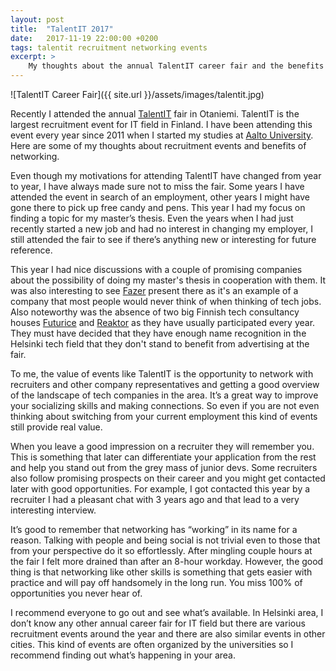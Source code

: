 ```yaml
---
layout: post
title:  "TalentIT 2017"
date:   2017-11-19 22:00:00 +0200
tags: talentit recruitment networking events
excerpt: >
    My thoughts about the annual TalentIT career fair and the benefits of networking.
---
```


![TalentIT Career Fair]({{ site.url }}/assets/images/talentit.jpg)  

Recently I attended the annual [TalentIT][talentit] fair in Otaniemi. TalentIT is the largest recruitment event for IT field
in Finland. I have been attending this event every year since 2011 when I started my studies at [Aalto University][aalto].
Here are some of my thoughts about recruitment events and benefits of networking.

Even though my motivations for attending TalentIT have changed from year to year, I have always made sure not to
miss the fair. Some years I have attended the event in search of an employment, other years I might have gone there to
pick up free candy and pens. This year I had my focus on finding a topic for my master’s thesis. Even the years when I
had just recently started a new job and had no interest in changing my employer, I still attended the fair to see if
there’s anything new or interesting for future reference.

This year I had nice discussions with a couple of promising companies about the possibility of doing my master's thesis
in cooperation with them. It was also interesting to see [Fazer][fazer] present there as it's an example of a company
that most people would never think of when thinking of tech jobs. Also noteworthy was the absence of two big Finnish
tech consultancy houses [Futurice][futurice] and [Reaktor][reaktor] as they have usually participated every year.
They must have decided that they have enough name recognition in the Helsinki tech field that they don't stand to benefit 
from advertising at the fair.

To me, the value of events like TalentIT is the opportunity to network with recruiters and other company
representatives and getting a good overview of the landscape of tech companies in the area. It’s a great way to improve
your socializing skills and making connections. So even if you are not even thinking about switching from your current
employment this kind of events still provide real value.

When you leave a good impression on a recruiter they will remember you. This is something that later can differentiate
your application from the rest and help you stand out from the grey mass of junior devs. Some recruiters also follow
promising prospects on their career and you might get contacted later with good opportunities. For example, I got
contacted this year by a recruiter I had a pleasant chat with 3 years ago and that lead to a very interesting interview.

It’s good to remember that networking has “working” in its name for a reason. Talking with people and being social
is not trivial even to those that from your perspective do it so effortlessly. After mingling couple hours at the fair
I felt more drained than after an 8-hour workday. However, the good thing is that networking like other skills is
something that gets easier with practice and will pay off handsomely in the long run. You miss 100% of opportunities
you never hear of.

I recommend everyone to go out and see what’s available. In Helsinki area, I don’t know any other annual career fair
for IT field but there are various recruitment events around the year and there are also similar events in other
cities. This kind of events are often organized by the universities so I recommend finding out what’s happening in
your area.

[talentit]: http://www.aalto.fi/fi/cooperation/companies_and_communities/career_services/fair/talentit/
[aalto]: http://www.aalto.fi/
[fazer]: https://www.fazer.fi/
[futurice]: https://futurice.com/
[reaktor]: https://www.reaktor.com/
